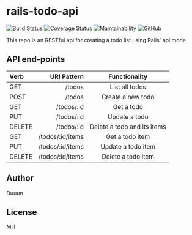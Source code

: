 # rails-todo-api
[![Build Status](https://travis-ci.org/Duuun/rails-todo-api.svg?branch=master)](https://travis-ci.org/Duuun/rails-todo-api)
[![Coverage Status](https://coveralls.io/repos/github/Duuun/rails-todo-api/badge.svg?branch=master)](https://coveralls.io/github/Duuun/rails-todo-api?branch=master)
[![Maintainability](https://api.codeclimate.com/v1/badges/4746ccb9d80923451bbe/maintainability)](https://codeclimate.com/github/Duuun/rails-todo-api/maintainability)
![GitHub](https://img.shields.io/github/license/mashape/apistatus.svg)

This repo is an RESTful api for creating a todo list using Rails' api mode

## API end-points

| Verb   |      URI Pattern |        Functionality        |
| :----- | ---------------: | :-------------------------: |
| GET    |           /todos |       List all todos        |
| POST   |           /todos |      Create a new todo      |
| GET    |       /todos/:id |         Get a todo          |
| PUT    |       /todos/:id |        Update a todo        |
| DELETE |       /todos/:id | Delete a todo and its items |
| GET    | /todos/:id/items |       Get a todo item       |
| PUT    | /todos/:id/items |     Update a todo item      |
| DELETE | /todos/:id/items |     Delete a todo item      |

## Author
Duuun

## License
MIT